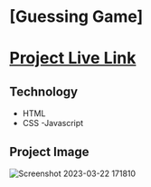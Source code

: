 # [Guessing Game]
# [Project Live Link](https://classy-chaja-2ee978.netlify.app/)
## Technology
- HTML
- CSS
-Javascript

## Project Image
![Screenshot 2023-03-22 171810](https://user-images.githubusercontent.com/113298266/226894968-93ab9742-84b6-4e44-965b-37c183aa4670.png)
